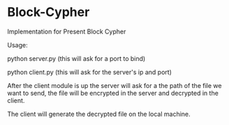 # Block-Cypher
Implementation for Present Block Cypher

Usage:

python server.py  (this will ask for a port to bind)

python client.py (this will ask for the server's ip and port)

After the client module is up the server will ask for a the path of the file we want to send, the file will be encrypted in the server and decrypted in the client.

The client will generate the decrypted file on the local machine.


